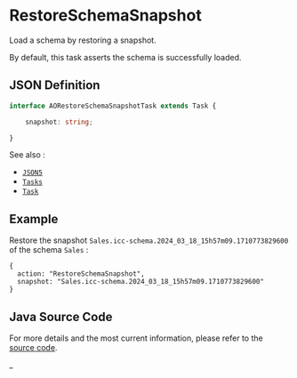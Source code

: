 # RestoreSchemaSnapshot

Load a schema by restoring a snapshot.

By default, this task asserts the schema is successfully loaded.

## JSON Definition

```typescript
interface AORestoreSchemaSnapshotTask extends Task {

    snapshot: string;

}
```

See also :

- [`JSON5`](../JSON5.md)
- [`Tasks`](../Tasks.md)
- [`Task`](../Task.md)

## Example

Restore the snapshot `Sales.icc-schema.2024_03_18_15h57m09.1710773829600` of the schema `Sales` :

```json5
{
  action: "RestoreSchemaSnapshot",
  snapshot: "Sales.icc-schema.2024_03_18_15h57m09.1710773829600"
}
```

## Java Source Code

For more details and the most current information, please refer to
the [source code](../../../../src/main/java/ic3/analyticsops/test/task/schema/AORestoreSchemaSnapshotTask.java).

_
